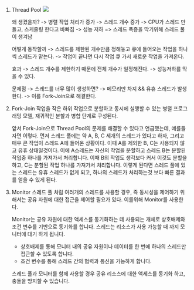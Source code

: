1. Thread Pool
	![](https://i.imgur.com/fKzYNl9.png)
	
	왜 생겼을까?
	-> 병렬 작업 처리가 증가 -> 스레드 개수 증가 -> CPU가 스레드 만들고, 스케줄링 한다고 바빠짐 -> 성능 저하  => 스레드 폭증을 막기위해 스레드 풀이 생겨남
	
	어떻게 동작할까
	-> 스레드를 제한된 개수만큼 정해놓고 큐에 들어오는 작업을 하나씩 스레드가 맡는다.  -> 작업이 끝나면 다시 작업 큐 가서 새로운 작업을 가져온다. 

	효과
	-> 스레드 개수를 제한하기 때문에 전체 개수가 일정해진다. -> 성능저하를 막을 수 있다.
	
	문제점
	-> 스레드를 너무 많이 생성하면? -> 메모리만 차지 && 유휴 스레드가 발생한다. -> 이를 Fork-Join으로 해결한다.

2. Fork-Join
	작업을 작은 하위 작업으로 분할하고 동시에 실행할 수 있는 병렬 프로그래밍 모델, 재귀적인 분할과 병합 단계로 구성된다.

	앞서 Fork-Join으로 Thread Pool의 문제를 해결할 수 있다고 언급했는데, 예를들자면 이렇다.
	먼저 스레드 풀에는 약 A, B, C 세개의 스레드가 있다고 하자, 그리고 매우 큰 작업이 스레드 A에 들어온 상황이다. 이때 A를 제외한 B, C는 사용되지 않고 유휴 상태일것이다. 이에 A스레드는 자신의 작업을 분할하고 스레드 B는 분할된 작업중 하나를 가져가서 처리합니다. 이때 B의 작업도 생각보다 커서 이것도 분할을 하고, C는 분할된 작업 하나를 가져가서 처리합니다. 이렇게 된다면 스레드 풀에 있는 스레드는 유휴 스레드가 없게 되고, 하나의 스레드가 처리하는것 보다 빠른 결과를 얻을 수 있게 된다.
	
3. Monitor
	스레드 풀 처럼 여러개의 스레드를 사용할 경우, 즉 동시성을 제어하기 위해서는 공유 자원에 대한 접근을 제어할 필요가 있다. 이를위해 Monitor를 사용한다.
	   
	Monitor는 공유 자원에 대한 액세스를 동기화하는 데 사용되는 개체로 상호배제와 조건 변수를 기반으로 동기화를 합니다. 스레드는 리소스가 사용 가능할 때 까지 모니터에 대기 하게 됩니다.
	
	- 상호배제를 통해 모니터 내의 공유 자원이나 데이터를 한 번에 하나의 스레드만 접근할 수 있도록 합니다.
	- 조건 변수를 통해 스레드 간의 협력과 통신을 가능하게 합니다. 
	
	스레드 풀과 모니터를 함께 사용할 경우 공유 리소스에 대한 액세스를 동기화 하고, 충돌을 방지할 수 있습니다.